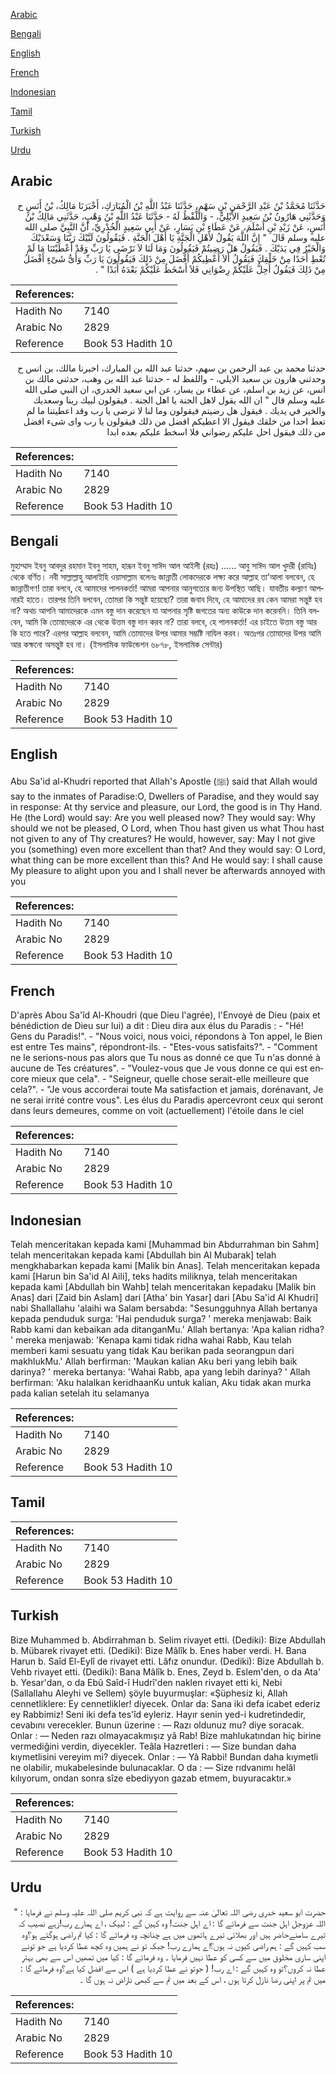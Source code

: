 [Arabic](#arabic)

[Bengali](#bengali)

[English](#english)

[French](#french)

[Indonesian](#indonesian)

[Tamil](#tamil)

[Turkish](#turkish)

[Urdu](#urdu)

## Arabic


<div dir="rtl" lang="ar" style={{fontSize:'larger',backgroundColor:'#f8f9fa',padding:20}}>
حَدَّثَنَا مُحَمَّدُ بْنُ عَبْدِ الرَّحْمَنِ بْنِ سَهْمٍ، حَدَّثَنَا عَبْدُ اللَّهِ بْنُ الْمُبَارَكِ، أَخْبَرَنَا مَالِكُ، بْنُ أَنَسٍ ح وَحَدَّثَنِي هَارُونُ بْنُ سَعِيدٍ الأَيْلِيُّ، - وَاللَّفْظُ لَهُ - حَدَّثَنَا عَبْدُ اللَّهِ بْنُ وَهْبٍ، حَدَّثَنِي مَالِكُ بْنُ أَنَسٍ، عَنْ زَيْدِ بْنِ أَسْلَمَ، عَنْ عَطَاءِ بْنِ يَسَارٍ، عَنْ أَبِي سَعِيدٍ الْخُدْرِيِّ، أَنَّ النَّبِيَّ صلى الله عليه وسلم قَالَ ‏ "‏ إِنَّ اللَّهَ يَقُولُ لأَهْلِ الْجَنَّةِ يَا أَهْلَ الْجَنَّةِ ‏.‏ فَيَقُولُونَ لَبَّيْكَ رَبَّنَا وَسَعْدَيْكَ وَالْخَيْرُ فِي يَدَيْكَ ‏.‏ فَيَقُولُ هَلْ رَضِيتُمْ فَيَقُولُونَ وَمَا لَنَا لاَ نَرْضَى يَا رَبِّ وَقَدْ أَعْطَيْتَنَا مَا لَمْ تُعْطِ أَحَدًا مِنْ خَلْقِكَ فَيَقُولُ أَلاَ أُعْطِيكُمْ أَفْضَلَ مِنْ ذَلِكَ فَيَقُولُونَ يَا رَبِّ وَأَىُّ شَىْءٍ أَفْضَلُ مِنْ ذَلِكَ فَيَقُولُ أُحِلُّ عَلَيْكُمْ رِضْوَانِي فَلاَ أَسْخَطُ عَلَيْكُمْ بَعْدَهُ أَبَدًا ‏"‏ ‏.‏
</div>
<div style={{backgroundColor:'#f8f9fa',padding:20, marginBottom: 10}}><table> <thead> <tr> <th>References:</th> <th></th> </tr> </thead> <tbody><tr><td>Hadith No</td><td>7140</td></tr><tr><td>Arabic No</td><td>2829</td></tr><tr><td>Reference</td><td>Book 53 Hadith 10</td></tr></tbody></table></div>


<div dir="rtl" lang="ar" style={{fontSize:'larger',backgroundColor:'#f8f9fa',padding:20}}>
حدثنا محمد بن عبد الرحمن بن سهم، حدثنا عبد الله بن المبارك، اخبرنا مالك، بن انس ح وحدثني هارون بن سعيد الايلي، - واللفظ له - حدثنا عبد الله بن وهب، حدثني مالك بن انس، عن زيد بن اسلم، عن عطاء بن يسار، عن ابي سعيد الخدري، ان النبي صلى الله عليه وسلم قال " ان الله يقول لاهل الجنة يا اهل الجنة . فيقولون لبيك ربنا وسعديك والخير في يديك . فيقول هل رضيتم فيقولون وما لنا لا نرضى يا رب وقد اعطيتنا ما لم تعط احدا من خلقك فيقول الا اعطيكم افضل من ذلك فيقولون يا رب واى شىء افضل من ذلك فيقول احل عليكم رضواني فلا اسخط عليكم بعده ابدا
</div>
<div style={{backgroundColor:'#f8f9fa',padding:20, marginBottom: 10}}><table> <thead> <tr> <th>References:</th> <th></th> </tr> </thead> <tbody><tr><td>Hadith No</td><td>7140</td></tr><tr><td>Arabic No</td><td>2829</td></tr><tr><td>Reference</td><td>Book 53 Hadith 10</td></tr></tbody></table></div>

## Bengali


<div dir="ltr" lang="bn" style={{fontSize:'larger',backgroundColor:'#f8f9fa',padding:20}}>
মুহাম্মাদ ইবনু আবদুর রহমান ইবনু সাহম, হারূন ইবনু সাঈদ আল আইলী (রহঃ) ...... আবু সাঈদ আল খুদরী (রাযিঃ) থেকে বর্ণিত। নবী সাল্লাল্লাহু আলাইহি ওয়াসাল্লাম বলেনঃ জান্নাতী লোকদেরকে লক্ষ্য করে আল্লাহ তা’আলা বলবেন, হে জান্নাতীগণ! তারা বলবে, হে আমাদের পালনকর্তা! আমরা আপনার আনুগত্যের জন্য উপস্থিত আছি। যাবতীয় কল্যাণ আপনারই হাতে। তারপর তিনি বলবেন, তোমরা কি সন্তুষ্ট হয়েছো? তারা জবাব দিবে, হে আমাদের রব কেন আমরা সন্তুষ্ট হব না? অথচ আপনি আমাদেরকে এমন বস্তু দান করেছেন যা আপনার সৃষ্টি জগতের অন্য কাউকে দান করেননি। তিনি বলবেন, আমি কি তোমাদেরকে এর থেকে উত্তম বস্তু দান করব না? তারা বলবে, হে পালনকর্তা! এর চাইতে উত্তম বস্তু আর কি হতে পারে? এরপর আল্লাহ বলবেন, আমি তোমাদের উপর আমার সম্ভষ্টি নাযিল করব। অতঃপর তোমাদের উপর আমি আর কক্ষনো অসন্তুষ্ট হব না। (ইসলামিক ফাউন্ডেশন ৬৮৭৮, ইসলামিক সেন্টার)
</div>
<div style={{backgroundColor:'#f8f9fa',padding:20, marginBottom: 10}}><table> <thead> <tr> <th>References:</th> <th></th> </tr> </thead> <tbody><tr><td>Hadith No</td><td>7140</td></tr><tr><td>Arabic No</td><td>2829</td></tr><tr><td>Reference</td><td>Book 53 Hadith 10</td></tr></tbody></table></div>

## English


<div dir="ltr" lang="en" style={{fontSize:'larger',backgroundColor:'#f8f9fa',padding:20}}>
Abu Sa'id al-Khudri reported that Allah's Apostle (ﷺ) said that Allah would say to the inmates of Paradise:O, Dwellers of Paradise, and they would say in response: At thy service and pleasure, our Lord, the good is in Thy Hand. He (the Lord) would say: Are you well pleased now? They would say: Why should we not be pleased, O Lord, when Thou hast given us what Thou hast not given to any of Thy creatures? He would, however, say: May I not give you (something) even more excellent than that? And they would say: O Lord, what thing can be more excellent than this? And He would say: I shall cause My pleasure to alight upon you and I shall never be afterwards annoyed with you
</div>
<div style={{backgroundColor:'#f8f9fa',padding:20, marginBottom: 10}}><table> <thead> <tr> <th>References:</th> <th></th> </tr> </thead> <tbody><tr><td>Hadith No</td><td>7140</td></tr><tr><td>Arabic No</td><td>2829</td></tr><tr><td>Reference</td><td>Book 53 Hadith 10</td></tr></tbody></table></div>

## French


<div dir="ltr" lang="fr" style={{fontSize:'larger',backgroundColor:'#f8f9fa',padding:20}}>
D'après Abou Sa'îd Al-Khoudri (que Dieu l'agrée), l'Envoyé de Dieu (paix et bénédiction de Dieu sur lui) a dit : Dieu dira aux élus du Paradis : - "Hé! Gens du Paradis!". - "Nous voici, nous voici, répondons à Ton appel, le Bien est entre Tes mains", répondront-ils. - "Etes-vous satisfaits?". - "Comment ne le serions-nous pas alors que Tu nous as donné ce que Tu n'as donné à aucune de Tes créatures". - "Voulez-vous que Je vous donne ce qui est encore mieux que cela". - "Seigneur, quelle chose serait-elle meilleure que cela?". - "Je vous accorderai toute Ma satisfaction et jamais, dorénavant, Je ne serai irrité contre vous". Les élus du Paradis apercevront ceux qui seront dans leurs demeures, comme on voit (actuellement) l'étoile dans le ciel
</div>
<div style={{backgroundColor:'#f8f9fa',padding:20, marginBottom: 10}}><table> <thead> <tr> <th>References:</th> <th></th> </tr> </thead> <tbody><tr><td>Hadith No</td><td>7140</td></tr><tr><td>Arabic No</td><td>2829</td></tr><tr><td>Reference</td><td>Book 53 Hadith 10</td></tr></tbody></table></div>

## Indonesian


<div dir="ltr" lang="id" style={{fontSize:'larger',backgroundColor:'#f8f9fa',padding:20}}>
Telah menceritakan kepada kami [Muhammad bin Abdurrahman bin Sahm] telah menceritakan kepada kami [Abdullah bin Al Mubarak] telah mengkhabarkan kepada kami [Malik bin Anas]. Telah menceritakan kepada kami [Harun bin Sa'id Al Aili], teks hadits miliknya, telah menceritakan kepada kami [Abdullah bin Wahb] telah menceritakan kepadaku [Malik bin Anas] dari [Zaid bin Aslam] dari [Atha' bin Yasar] dari [Abu Sa'id Al Khudri] nabi Shallallahu 'alaihi wa Salam bersabda: "Sesungguhnya Allah bertanya kepada penduduk surga: 'Hai penduduk surga? ' mereka menjawab: Baik Rabb kami dan kebaikan ada ditanganMu.' Allah bertanya: 'Apa kalian ridha? ' mereka menjawab: 'Kenapa kami tidak ridha wahai Rabb, Kau telah memberi kami sesuatu yang tidak Kau berikan pada seorangpun dari makhlukMu.' Allah berfirman: 'Maukan kalian Aku beri yang lebih baik darinya? ' mereka bertanya: 'Wahai Rabb, apa yang lebih darinya? ' Allah berfirman: 'Aku halalkan keridhaanKu untuk kalian, Aku tidak akan murka pada kalian setelah itu selamanya
</div>
<div style={{backgroundColor:'#f8f9fa',padding:20, marginBottom: 10}}><table> <thead> <tr> <th>References:</th> <th></th> </tr> </thead> <tbody><tr><td>Hadith No</td><td>7140</td></tr><tr><td>Arabic No</td><td>2829</td></tr><tr><td>Reference</td><td>Book 53 Hadith 10</td></tr></tbody></table></div>

## Tamil


<div dir="ltr" lang="ta" style={{fontSize:'larger',backgroundColor:'#f8f9fa',padding:20}}>

</div>
<div style={{backgroundColor:'#f8f9fa',padding:20, marginBottom: 10}}><table> <thead> <tr> <th>References:</th> <th></th> </tr> </thead> <tbody><tr><td>Hadith No</td><td>7140</td></tr><tr><td>Arabic No</td><td>2829</td></tr><tr><td>Reference</td><td>Book 53 Hadith 10</td></tr></tbody></table></div>

## Turkish


<div dir="ltr" lang="tr" style={{fontSize:'larger',backgroundColor:'#f8f9fa',padding:20}}>
Bize Muhammed b. Abdirrahman b. Selim rivayet etti. (Dediki): Bize Abdullah b. Mübarek rivayet etti. (Dediki): Bize Mâlîk b. Enes haber verdi. H. Bana Harun b. Saîd El-Eylî de rivayet etti. Lâfız onundur. (Dediki): Bize Abdullah b. Vehb rivayet etti. (Dediki): Bana Mâlîk b. Enes, Zeyd b. Eslem'den, o da Ata' b. Yesar'dan, o da Ebû Saîd-î Hudrî'den naklen rivayet etti ki, Nebi (Sallallahu Aleyhi ve Sellem) şöyle buyurmuşlar: «Şüphesiz ki, Allah cennetliklere: Ey cennetlikler! diyecek. Onlar da: Sana iki defa icabet ederiz ey Rabbimiz! Seni iki defa tes'îd eyleriz. Hayır senin yed-i kudretindedir, cevabını verecekler. Bunun üzerine : — Razı oldunuz mu? diye soracak. Onlar : — Neden razı olmayacakmışız yâ Rab! Bize mahlukatından hiç birine vermediğini verdin, diyecekler. Teâla Hazretleri : — Size bundan daha kıymetlisini vereyim mi? diyecek. Onlar : — Yâ Rabbi! Bundan daha kıymetli ne olabilir, mukabelesinde bulunacaklar. O da : — Size rıdvanımı helâl kılıyorum, ondan sonra sîze ebediyyon gazab etmem, buyuracaktır.»
</div>
<div style={{backgroundColor:'#f8f9fa',padding:20, marginBottom: 10}}><table> <thead> <tr> <th>References:</th> <th></th> </tr> </thead> <tbody><tr><td>Hadith No</td><td>7140</td></tr><tr><td>Arabic No</td><td>2829</td></tr><tr><td>Reference</td><td>Book 53 Hadith 10</td></tr></tbody></table></div>

## Urdu


<div dir="rtl" lang="ur" style={{fontSize:'larger',backgroundColor:'#f8f9fa',padding:20}}>
حضرت ابو سعید خدری رضی اللہ تعالیٰ عنہ سے روایت ہے کہ نبی کریم صلی اللہ علیہ وسلم نے فرمایا : " اللہ عزوجل اہل جنت سے فرمائے گا : اے اہل جنت! وہ کہیں گے : لبیک ، اے ہمارے رب!زہے نصیب کہ تیرے سامنےحاضر ہیں اور بھلائی تیرے ہاتھوں میں ہے چنانچہ وہ فرمائے گا : کیا تم راضی ہوگئے ہو؟وہ سب کہیں گے : ہم راضی کیوں نہ ہوں؟اے ہمارے رب! جبکہ تو نے ہمیں وہ کچھ عطا کردیا ہے جو تونے اپنی ساری مخلوق میں سے کسی کو عطا نہیں فرمایا ۔ وہ فرمائے گا : کیا میں تمھیں اس سے بھی بہتر عطا نہ کروں؟تو وہ کہیں گے : اے رب! ( جوتو نے عطا کردیا ہے ) اس سے افضل کیا ہے؟وہ فرمائے گا : میں تم پر اپنی رضا نازل کرتا ہوں ، اس کے بعد میں تم سے کبھی ناراض نہ ہوں گا ۔
</div>
<div style={{backgroundColor:'#f8f9fa',padding:20, marginBottom: 10}}><table> <thead> <tr> <th>References:</th> <th></th> </tr> </thead> <tbody><tr><td>Hadith No</td><td>7140</td></tr><tr><td>Arabic No</td><td>2829</td></tr><tr><td>Reference</td><td>Book 53 Hadith 10</td></tr></tbody></table></div>